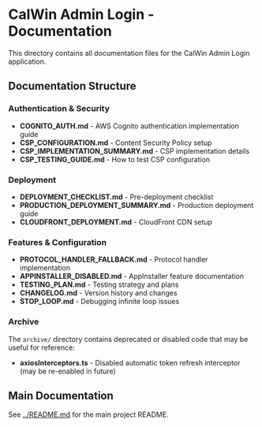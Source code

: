 # CalWin Admin Login - Documentation

This directory contains all documentation files for the CalWin Admin Login application.

## Documentation Structure

### Authentication & Security
- **COGNITO_AUTH.md** - AWS Cognito authentication implementation guide
- **CSP_CONFIGURATION.md** - Content Security Policy setup
- **CSP_IMPLEMENTATION_SUMMARY.md** - CSP implementation details
- **CSP_TESTING_GUIDE.md** - How to test CSP configuration

### Deployment
- **DEPLOYMENT_CHECKLIST.md** - Pre-deployment checklist
- **PRODUCTION_DEPLOYMENT_SUMMARY.md** - Production deployment guide
- **CLOUDFRONT_DEPLOYMENT.md** - CloudFront CDN setup

### Features & Configuration
- **PROTOCOL_HANDLER_FALLBACK.md** - Protocol handler implementation
- **APPINSTALLER_DISABLED.md** - AppInstaller feature documentation
- **TESTING_PLAN.md** - Testing strategy and plans
- **CHANGELOG.md** - Version history and changes
- **STOP_LOOP.md** - Debugging infinite loop issues

### Archive
The `archive/` directory contains deprecated or disabled code that may be useful for reference:
- **axiosInterceptors.ts** - Disabled automatic token refresh interceptor (may be re-enabled in future)

## Main Documentation

See [../README.md](../README.md) for the main project README.
